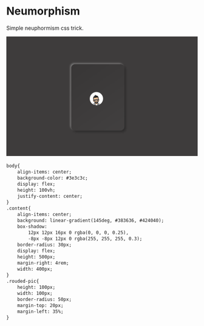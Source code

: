 # Neumorphism
Simple neuphormism css trick.

![harricodes](https://raw.githubusercontent.com/harri-codes/Neumorphism/master/img/scrn.png)
```
body{
    align-items: center;
    background-color: #3e3c3c;
    display: flex;
    height: 100vh;
    justify-content: center;
}
.content{
    align-items: center;
    background: linear-gradient(145deg, #383636, #424040);
    box-shadow: 
        12px 12px 16px 0 rgba(0, 0, 0, 0.25),
        -8px -8px 12px 0 rgba(255, 255, 255, 0.3);
    border-radius: 30px;
    display: flex;
    height: 500px;
    margin-right: 4rem;
    width: 400px;
}
.rouded-pic{
    height: 100px;
    width: 100px;
    border-radius: 50px;
    margin-top: 20px;
    margin-left: 35%;
}

```
